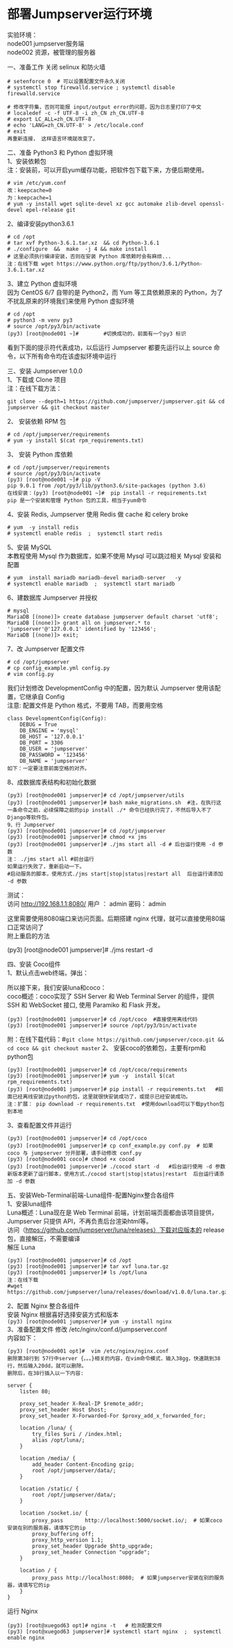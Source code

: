 部署Jumpserver运行环境
=====================
实验环境：  
node001 jumpserver服务端  
node002  资源，被管理的服务器  
 
 一、准备工作
关闭 selinux 和防火墙  
```
# setenforce 0  # 可以设置配置文件永久关闭
# systemctl stop firewalld.service ; systemctl disable firewalld.service

# 修改字符集，否则可能报 input/output error的问题，因为日志里打印了中文
# localedef -c -f UTF-8 -i zh_CN zh_CN.UTF-8
# export LC_ALL=zh_CN.UTF-8
# echo 'LANG=zh_CN.UTF-8' > /etc/locale.conf
# exit
再重新连接， 这样语言环境就改变了。  
```  
二、准备 Python3 和 Python 虚拟环境  
1、安装依赖包  
注：安装前，可以开启yum缓存功能，把软件包下载下来，方便后期使用。  
```
# vim /etc/yum.conf
改：keepcache=0
为：keepcache=1
# yum -y install wget sqlite-devel xz gcc automake zlib-devel openssl-devel epel-release git
```  
2、编译安装python3.6.1  
```
# cd /opt 
# tar xvf Python-3.6.1.tar.xz  && cd Python-3.6.1
# ./configure  &&  make  -j 4 && make install 
# 这里必须执行编译安装，否则在安装 Python 库依赖时会有麻烦...
注：在线下载 wget https://www.python.org/ftp/python/3.6.1/Python-3.6.1.tar.xz
```  

3、建立 Python 虚拟环境  
因为 CentOS 6/7 自带的是 Python2，而 Yum 等工具依赖原来的 Python，为了不扰乱原来的环境我们来使用 Python 虚拟环境  
```
# cd /opt
# python3 -m venv py3
# source /opt/py3/bin/activate
(py3) [root@node001 ~]#        #切换成功的，前面有一个py3 标识  
```
看到下面的提示符代表成功，以后运行 Jumpserver 都要先运行以上 source 命令，以下所有命令均在该虚拟环境中运行  

三、安装 Jumpserver 1.0.0  
1、下载或 Clone 项目  
注：在线下载方法：  
```
git clone --depth=1 https://github.com/jumpserver/jumpserver.git && cd jumpserver && git checkout master
```  

2、 安装依赖 RPM 包  
```
# cd /opt/jumpserver/requirements
# yum -y install $(cat rpm_requirements.txt) 
```  
3、 安装 Python 库依赖  
```
# cd /opt/jumpserver/requirements
# source /opt/py3/bin/activate
(py3) [root@node001 ~]# pip -V
pip 9.0.1 from /opt/py3/lib/python3.6/site-packages (python 3.6) 
在线安装：(py3) [root@node001 ~]#  pip install -r requirements.txt  
pip 是一个安装和管理 Python 包的工具，相当于yum命令
```  
4、安装 Redis, Jumpserver 使用 Redis 做 cache 和 celery broke  
```
# yum  -y install redis 
# systemctl enable redis  ;  systemctl start redis
```  
5、安装 MySQL  
本教程使用 Mysql 作为数据库，如果不使用 Mysql 可以跳过相关 Mysql 安装和配置  
```
# yum  install mariadb mariadb-devel mariadb-server   -y 
# systemctl enable mariadb  ;  systemctl start mariadb
```  
6、建数据库 Jumpserver 并授权  
```
# mysql
MariaDB [(none)]> create database jumpserver default charset 'utf8';
MariaDB [(none)]> grant all on jumpserver.* to 'jumpserver'@'127.0.0.1' identified by '123456';
MariaDB [(none)]> exit;
```  
7、改 Jumpserver 配置文件  
```
# cd /opt/jumpserver
# cp config_example.yml config.py
# vim config.py
```  
我们计划修改 DevelopmentConfig 中的配置，因为默认 Jumpserver 使用该配置，它继承自 Config  
注意: 配置文件是 Python 格式，不要用 TAB，而要用空格  
```
class DevelopmentConfig(Config):
    DEBUG = True
    DB_ENGINE = 'mysql'
    DB_HOST = '127.0.0.1'
    DB_PORT = 3306
    DB_USER = 'jumpserver'
    DB_PASSWORD = '123456'
    DB_NAME = 'jumpserver'
如下：一定要注意前面空格的对齐。
``` 

8、成数据库表结构和初始化数据  
```
(py3) [root@node001 jumpserver]# cd /opt/jumpserver/utils
(py3) [root@node001 jumpserver]# bash make_migrations.sh  #注，在执行这一条命令之前，必续保障之前的pip install ./* 命令已经执行完了，不然后导入不了Django等软件包。
9、行 Jumpserver
(py3) [root@node001 jumpserver]# cd /opt/jumpserver
(py3) [root@node001 jumpserver]# chmod +x jms
(py3) [root@node001 jumpserver]# ./jms start all -d # 后台运行使用 -d 参数 
注： ./jms start all #前台运行
如果运行失败了，重新启动一下。 
#启动服务的脚本，使用方式./jms start|stop|status|restart all  后台运行请添加 -d 参数  
```  
测试：  
访问 http://192.168.1.1:8080/   用户 ： admin 密码： admin  
 
这里需要使用8080端口来访问页面。后期搭建 nginx 代理，就可以直接使用80端口正常访问了  
附上重启的方法  

(py3) [root@node001 jumpserver]# ./jms restart -d  

四、安装 Coco组件  
1、默认点击web终端，弹出：  
 

所以接下来，我们安装luna和coco：  
coco概述：coco实现了 SSH Server 和 Web Terminal Server 的组件，提供 SSH 和 WebSocket 接口, 使用 Paramiko 和 Flask 开发。  
```
(py3) [root@node001 jumpserver]# cd /opt/coco  #直接使用离线代码
(py3) [root@node001 jumpserver]# source /opt/py3/bin/activate
```
附：在线下载代码：#``` git clone https://github.com/jumpserver/coco.git && cd coco && git checkout master ```
2、 安装coco的依赖包，主要有rpm和python包  
```
(py3) [root@node001 jumpserver]# cd /opt/coco/requirements
(py3) [root@node001 jumpserver]# yum -y  install $(cat rpm_requirements.txt)  
(py3) [root@node001 jumpserver]# pip install -r requirements.txt   #前面已经离线安装过python的包，这里就很快安装成功了，或提示已经安装成功。
注：扩展： pip download -r requirements.txt  #使用download可以下载python包到本地
```  
3、查看配置文件并运行  
```
(py3) [root@node001 jumpserver]# cd /opt/coco
(py3) [root@node001 jumpserver]# cp conf_example.py conf.py  # 如果 coco 与 jumpserver 分开部署，请手动修改 conf.py
(py3) [root@node001 coco]# chmod +x cocod 
(py3) [root@node001 jumpserver]# ./cocod start -d   #后台运行使用 -d 参数
新版本更新了运行脚本，使用方式./cocod start|stop|status|restart  后台运行请添加 -d 参数
```  
五、安装Web-Terminal前端-Luna组件-配置Nginx整合各组件  
1、安装luna组件  
Luna概述：Luna现在是 Web Terminal 前端，计划前端页面都由该项目提供，Jumpserver 只提供 API，不再负责后台渲染html等。  
访问（https://github.com/jumpserver/luna/releases）下载对应版本的 release 包，直接解压，不需要编译  
 解压 Luna  
 ```
(py3) [root@node001 jumpserver]# cd /opt
(py3) [root@node001 jumpserver]# tar xvf luna.tar.gz
(py3) [root@node001 jumpserver]# ls /opt/luna
注：在线下载
#wget https://github.com/jumpserver/luna/releases/download/v1.0.0/luna.tar.gz
```  
2、配置 Nginx 整合各组件  
安装 Nginx 根据喜好选择安装方式和版本  
``` (py3) [root@node001 jumpserver]# yum -y install nginx ```  
3、准备配置文件 修改 /etc/nginx/conf.d/jumpserver.conf  
内容如下：  
```
(py3) [root@node001 opt]#  vim /etc/nginx/nginx.conf
删除第38行到 57行中server {。。。}相关的内容，在vim命令模式，输入38gg，快速跳到38行，然后输入20dd，就可以删除。
删除后，在38行插入以一下内容:
```  
```
server {
    listen 80;

    proxy_set_header X-Real-IP $remote_addr;
    proxy_set_header Host $host;
    proxy_set_header X-Forwarded-For $proxy_add_x_forwarded_for;

    location /luna/ {
        try_files $uri / /index.html;
        alias /opt/luna/;
    }

    location /media/ {
        add_header Content-Encoding gzip;
        root /opt/jumpserver/data/;
    }

    location /static/ {
        root /opt/jumpserver/data/;
    }

    location /socket.io/ {
        proxy_pass       http://localhost:5000/socket.io/;  # 如果coco安装在别的服务器，请填写它的ip
        proxy_buffering off;
        proxy_http_version 1.1;
        proxy_set_header Upgrade $http_upgrade;
        proxy_set_header Connection "upgrade";
    }

    location / {
        proxy_pass http://localhost:8080;  # 如果jumpserver安装在别的服务器，请填写它的ip
    }
}
```  
 运行 Nginx  
 ```
(py3) [root@xuegod63 opt]# nginx -t   # 检测配置文件
(py3) [root@xuegod63 jumpserver]# systemctl start nginx  ;  systemctl enable nginx
```
